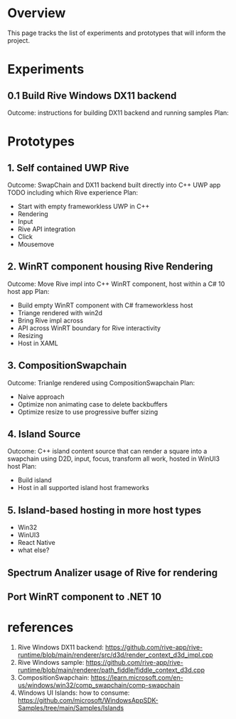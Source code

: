 # Overview
This page tracks the list of experiments and prototypes that will inform the project.

# Experiments

## 0.1 Build Rive Windows DX11 backend
Outcome: instructions for building DX11 backend and running samples
Plan:


# Prototypes

## 1. Self contained UWP Rive
Outcome: SwapChain and DX11 backend built directly into C++ UWP app
TODO including which Rive experience
Plan:
- Start with empty frameworkless UWP in C++
- Rendering
- Input
- Rive API integration
- Click
- Mousemove


## 2. WinRT component housing Rive Rendering
Outcome: Move Rive impl into C++ WinRT component, host within a C# 10 host app
Plan:
- Build empty WinRT component with C# frameworkless host
- Triange rendered with win2d
- Bring Rive impl across
- API across WinRT boundary for Rive interactivity
- Resizing
- Host in XAML

## 3. CompositionSwapchain
Outcome:  Trianlge rendered using CompositionSwapchain
Plan:
- Naive approach
- Optimize non animating case to delete backbuffers
- Optimize resize to use progressive buffer sizing

## 4. Island Source
Outcome: C++ island content source that can render a square into a swapchain using D2D, input, focus, transform all work, hosted in WinUI3 host
Plan:
- Build island
- Host in all supported island host frameworks

## 5. Island-based hosting in more host types
- Win32
- WinUI3
- React Native
- what else?

## Spectrum Analizer usage of Rive for rendering 
## Port WinRT component to .NET 10

# references
1. Rive Windows DX11 backend: https://github.com/rive-app/rive-runtime/blob/main/renderer/src/d3d/render_context_d3d_impl.cpp
2. Rive Windows sample: https://github.com/rive-app/rive-runtime/blob/main/renderer/path_fiddle/fiddle_context_d3d.cpp
3. CompositionSwapchain: https://learn.microsoft.com/en-us/windows/win32/comp_swapchain/comp-swapchain
4. Windows UI Islands: how to consume: https://github.com/microsoft/WindowsAppSDK-Samples/tree/main/Samples/Islands

